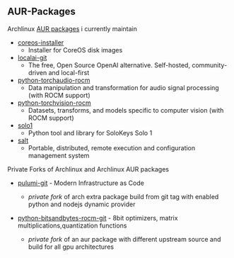## AUR-Packages

Archlinux [AUR packages](https://aur.archlinux.org/) i currently maintain

- [coreos-installer](coreos-installer)
    - Installer for CoreOS disk images
- [localai-git](localai-git)
    - The free, Open Source OpenAI alternative. Self-hosted, community-driven and local-first
- [python-torchaudio-rocm](python-torchaudio-rocm)
    - Data manipulation and transformation for audio signal processing (with ROCM support)
- [python-torchvision-rocm](python-torchvision-rocm)
    - Datasets, transforms, and models specific to computer vision (with ROCM support)
- [solo1](solo1)
    - Python tool and library for SoloKeys Solo 1
- [salt](salt)
    - Portable, distributed, remote execution and configuration management system

Private Forks of Archlinux and Archlinux AUR packages

- [pulumi-git](pulumi-git) - Modern Infrastructure as Code
    - *private fork* of arch extra package build from git tag with enabled python and nodejs dynamic provider

- [python-bitsandbytes-rocm-git](python-bitsandbytes-rocm-git) - 8bit optimizers, matrix multiplications,quantization functions
    - *private fork* of an aur package with different upstream source and build for all gpu architectures
